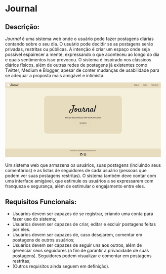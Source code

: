 # Journal

## Descrição:

*Journal* é uma sistema web onde o usuário pode fazer postagens diárias contando sobre o seu dia. O usuário pode decidir se as postagens serão privadas, restritas ou públicas. A intenção é criar um espaço onde seja possível espairecer a mente, expressando o que aconteceu ao longo do dia e quais sentimentos isso provocou. O sistema é inspirado nos clássicos diários físicos, além de outras redes de postagens já existentes como Twitter, Medium e Blogger, apesar de conter mudanças de usabilidade para se adequar a proposta mais amigável e intimista.

![Landing page](./Journal/src/assets/landing_page.png)


Um sistema web que armazena os usuários, suas postagens (incluindo seus comentários) e as listas de seguidores de cada usuário (pessoas que podem ver suas postagens restritas). O sistema também deve contar com uma interface amigável, que estimule os usuários a se expressarem com franqueza e segurança, além de estimular o engajamento entre eles.

## Requisitos Funcionais:

- Usuários devem ser capazes de se registrar, criando uma conta para fazer uso do sistema;
- Usuários devem ser capazes de criar, editar e excluir postagens feitas por eles.
- Usuários devem ser capazes de, caso desejarem, comentar em postagens de outros usuários;
- Usuários devem ser capazes de seguir uns aos outros, além de gerenciar seus seguidores (a fim de garantir a privacidade de suas postagens). Seguidores podem visualizar e comentar em postagens restritas;
- (Outros requisitos ainda seguem em definição).
